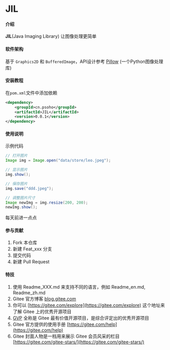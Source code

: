 # JIL

#### 介绍

**JIL**(Java Imaging Library) 让图像处理更简单

#### 软件架构

基于 `Graphics2D` 和 `BufferedImage`，API设计参考 [Pillow](https://pillow.readthedocs.io/en/latest/index.html) (一个Python图像处理库)

#### 安装教程

在`pom.xml`文件中添加依赖

```xml
<dependency>
    <groupId>cn.psoho</groupId>
    <artifactId>JIL</artifactId>
    <version>0.0.1</version>
</dependency>
```

#### 使用说明

示例代码

```java
// 打开图片
Image img = Image.open("data/store/leo.jpeg");

// 显示图片
img.show();

// 保存图片
img.save("ddd.jpeg");

// 调整图片尺寸
Image newImg = img.resize(200, 200);
newImg.show();
```

每天前进一点点

#### 参与贡献

1.  Fork 本仓库
2.  新建 Feat_xxx 分支
3.  提交代码
4.  新建 Pull Request


#### 特技

1.  使用 Readme\_XXX.md 来支持不同的语言，例如 Readme\_en.md, Readme\_zh.md
2.  Gitee 官方博客 [blog.gitee.com](https://blog.gitee.com)
3.  你可以 [https://gitee.com/explore](https://gitee.com/explore) 这个地址来了解 Gitee 上的优秀开源项目
4.  [GVP](https://gitee.com/gvp) 全称是 Gitee 最有价值开源项目，是综合评定出的优秀开源项目
5.  Gitee 官方提供的使用手册 [https://gitee.com/help](https://gitee.com/help)
6.  Gitee 封面人物是一档用来展示 Gitee 会员风采的栏目 [https://gitee.com/gitee-stars/](https://gitee.com/gitee-stars/)
